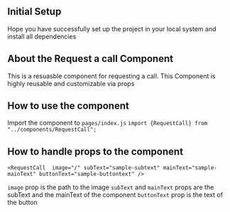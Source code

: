 ## Initial Setup

Hope you have successfully set up the project in your local system and install all dependencies

## About the Request a call Component

This is a resuasble component for requesting a call. This Component is highly reusable and customizable via props

## How to use the component

Import the component to `pages/index.js`
`import {RequestCall} from "../components/RequestCall";`

## How to handle props to the component

```
<RequestCall  image="/" subText="sample-subtext" mainText="sample-mainText" buttonText="sample-buttontext" />
```

`image` prop is the path to the image
`subText` and `mainText` props are the subText and the mainText of the component
`buttonText` prop is the text of the button

